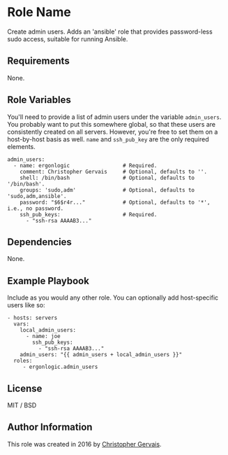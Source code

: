 Role Name
=========

Create admin users. Adds an 'ansible' role that provides password-less sudo access, suitable for running Ansible.

Requirements
------------

None.

Role Variables
--------------

You'll need to provide a list of admin users under the variable `admin_users`. You probably want to put this somewhere global, so that these users are consistently created on all servers. However, you're free to set them on a host-by-host basis as well. `name` and `ssh_pub_key` are the only required elements.

    admin_users:
      - name: ergonlogic                 # Required.
        comment: Christopher Gervais     # Optional, defaults to ''.
        shell: /bin/bash                 # Optional, defaults to '/bin/bash'.
        groups: 'sudo,adm'               # Optional, defaults to 'sudo,adm,ansible'.
        password: "$6$r4r..."            # Optional, defaults to '*', i.e., no password.
        ssh_pub_keys:                    # Required.
          - "ssh-rsa AAAAB3..."


Dependencies
------------

None.

Example Playbook
----------------

Include as you would any other role. You can optionally add host-specific users like so:

    - hosts: servers
      vars:
        local_admin_users:
          - name: joe
            ssh_pub_keys:
              - "ssh-rsa AAAAB3..."
        admin_users: "{{ admin_users + local_admin_users }}"
      roles:
         - ergonlogic.admin_users

License
-------

MIT / BSD

Author Information
------------------

This role was created in 2016 by [Christopher Gervais](http://ergonlogic.com/).
